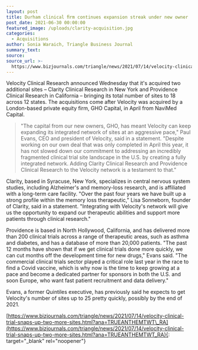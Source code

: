 ```yaml
---
layout: post
title: Durham clinical ﬁrm continues expansion streak under new owner
post_date: 2021-06-30 00:00:00
featured_image: /uploads/clarity-acquisition.jpg
categories:
  - Acquisitions
author: Sonia Waraich, Triangle Business Journal
summary_text:
source:
source_url: >-
  https://www.bizjournals.com/triangle/news/2021/07/14/velocity-clinical-trial-snaps-up-two-more-sites.html?ana=TRUEANTHEMTWT_RA
---
```

Velocity Clinical Research announced Wednesday that it's acquired two additional sites – Clarity Clinical Research in New York and Providence Clinical Research in California – bringing its total number of sites to 18 across 12 states. The acquisitions come after Velocity was acquired by a London-based private equity firm, GHO Capital, in April from NaviMed Capital.

> "The capital from our new owners, GHO, has meant Velocity can keep expanding its integrated network of sites at an aggressive pace," Paul Evans, CEO and president of Velocity, said in a statement. "Despite working on our own deal that was only completed in April this year, it has not slowed down our commitment to addressing an incredibly fragmented clinical trial site landscape in the U.S. by creating a fully integrated network. Adding Clarity Clinical Research and Providence Clinical Research to the Velocity network is a testament to that."

Clarity, based in Syracuse, New York, specializes in central nervous system studies, including Alzheimer's and memory-loss research, and is affiliated with a long-term care facility. "Over the past four years we have built up a strong profile within the memory loss therapeutic," Lisa Sonneborn, founder of Clarity, said in a statement. "Integrating with Velocity's network will give us the opportunity to expand our therapeutic abilities and support more patients through clinical research."

Providence is based in North Hollywood, California, and has delivered more than 200 clinical trials across a range of therapeutic areas, such as asthma and diabetes, and has a database of more than 20,000 patients. "The past 12 months have shown that if we get clinical trials done more quickly, we can cut months off the development time for new drugs," Evans said. "The commercial clinical trials sector played a critical role last year in the race to find a Covid vaccine, which is why now is the time to keep growing at a pace and become a dedicated partner for sponsors in both the U.S. and soon Europe, who want fast patient recruitment and data delivery."

Evans, a former Quintiles executive, has previously said he expects to get Velocity's number of sites up to 25 pretty quickly, possibly by the end of 2021.

[https://www.bizjournals.com/triangle/news/2021/07/14/velocity-clinical-trial-snaps-up-two-more-sites.html?ana=TRUEANTHEMTWT\_RA](https://www.bizjournals.com/triangle/news/2021/07/14/velocity-clinical-trial-snaps-up-two-more-sites.html?ana=TRUEANTHEMTWT_RA){: target="_blank" rel="noopener"}
